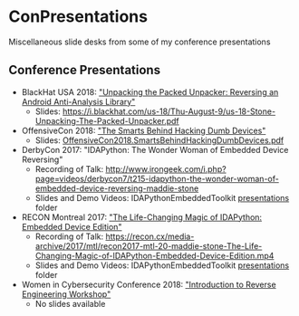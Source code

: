 # ConPresentations
Miscellaneous slide desks from some of my conference presentations

## Conference Presentations
* BlackHat USA 2018: ["Unpacking the Packed Unpacker: Reversing an Android Anti-Analysis Library"](https://www.blackhat.com/us-18/briefings/schedule/#unpacking-the-packed-unpacker-reverse-engineering-an-android-anti-analysis-native-library-10795)
    + Slides: https://i.blackhat.com/us-18/Thu-August-9/us-18-Stone-Unpacking-The-Packed-Unpacker.pdf
* OffensiveCon 2018: ["The Smarts Behind Hacking Dumb Devices"](https://www.offensivecon.org/speakers/2018/maddie-stone.html)
    + Slides: [OffensiveCon2018.SmartsBehindHackingDumbDevices.pdf](OffensiveCon2018.SmartsBehindHackingDumbDevices.pdf)
* DerbyCon 2017: "IDAPython: The Wonder Woman of Embedded Device Reversing"
    + Recording of Talk: http://www.irongeek.com/i.php?page=videos/derbycon7/t215-idapython-the-wonder-woman-of-embedded-device-reversing-maddie-stone <br/>
    + Slides and Demo Videos: IDAPythonEmbeddedToolkit [presentations](https://github.com/maddiestone/IDAPythonEmbeddedToolkit/tree/master/presentations/) folder
* RECON Montreal 2017: ["The Life-Changing Magic of IDAPython: Embedded Device Edition"](https://recon.cx/2017/montreal/talks/idapython.html)
    + Recording of Talk: https://recon.cx/media-archive/2017/mtl/recon2017-mtl-20-maddie-stone-The-Life-Changing-Magic-of-IDAPython-Embedded-Device-Edition.mp4
    + Slides and Demo Videos: IDAPythonEmbeddedToolkit [presentations](https://github.com/maddiestone/IDAPythonEmbeddedToolkit/tree/master/presentations/) folder
* Women in Cybersecurity Conference 2018: ["Introduction to Reverse Engineering Workshop"](https://static1.squarespace.com/static/5985f3ae4c0dbf14605d1cbf/t/5a12fd17652dea6e842b6601/1511193886468/WiCyS_Program_2017.pdf)
    + No slides available

